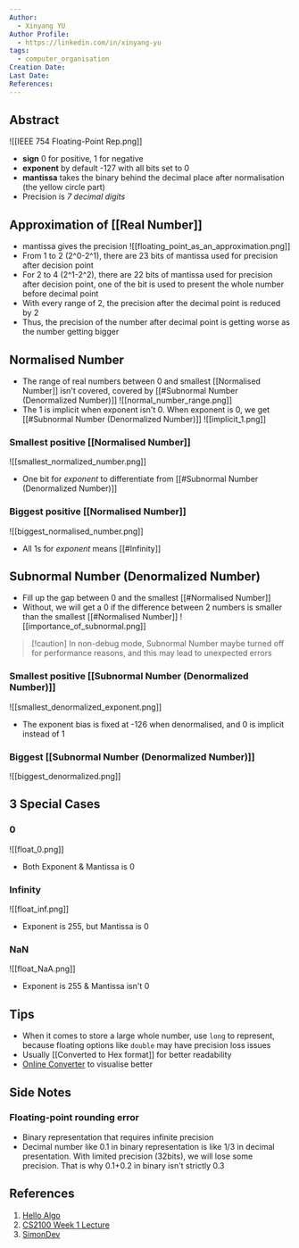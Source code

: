 ```yaml
---
Author:
  - Xinyang YU
Author Profile:
  - https://linkedin.com/in/xinyang-yu
tags:
  - computer_organisation
Creation Date: 
Last Date: 
References:
---
```

## Abstract
![[IEEE 754 Floating-Point Rep.png]]
 - **sign** 0 for positive, 1 for negative
 - **exponent** by default -127 with all bits set to 0
 - **mantissa** takes the binary behind the decimal place after normalisation (the yellow circle part) 
 - Precision is *7 decimal digits*


## Approximation of [[Real Number]]
- mantissa gives the precision
![[floating_point_as_an_approximation.png]]
- From 1 to 2 (2^0-2^1), there are 23 bits of mantissa used for precision after decision point
- For 2 to 4 (2^1-2^2), there are 22 bits of mantissa used for precision after decision point, one of the bit is used to present the whole number before decimal point
- With every range of 2, the precision after the decimal point is reduced by 2
- Thus, the precision of the number after decimal point is getting worse as the number getting bigger


## Normalised Number
- The range of real numbers between 0 and smallest [[Normalised Number]] isn't covered, covered by [[#Subnormal Number (Denormalized Number)]]
![[normal_number_range.png]]
- The 1 is implicit when exponent isn't 0. When exponent is 0, we get [[#Subnormal Number (Denormalized Number)]]
![[implicit_1.png]]
### Smallest positive [[Normalised Number]]
![[smallest_normalized_number.png]]
- One bit for *exponent* to differentiate from [[#Subnormal Number (Denormalized Number)]]
### Biggest positive [[Normalised Number]]
![[biggest_normalised_number.png]]
- All 1s for *exponent* means [[#Infinity]]


## Subnormal Number (Denormalized Number)
- Fill up the gap between 0 and the smallest [[#Normalised Number]]
- Without, we will get a 0 if the difference between 2 numbers is smaller than the smallest [[#Normalised Number]]
 ![[importance_of_subnormal.png]]
 >[!caution] In non-debug mode, Subnormal Number maybe turned off for performance reasons, and this may lead to unexpected errors
### Smallest positive [[Subnormal Number (Denormalized Number)]]
![[smallest_denormalized_exponent.png]] 
- The exponent bias is fixed at -126 when denormalised, and 0 is implicit instead of 1

### Biggest [[Subnormal Number (Denormalized Number)]]
![[biggest_denormalized.png]]




## 3 Special Cases
### 0
![[float_0.png]]
- Both Exponent & Mantissa is 0

### Infinity
![[float_inf.png]]
- Exponent is 255, but Mantissa is 0

### NaN
![[float_NaA.png]]
- Exponent is 255 & Mantissa isn't 0

## Tips 
- When it comes to store a large whole number, use `long` to represent, because floating options like `double` may have precision loss issues
- Usually [[Converted to Hex format]] for better readability 
 - [Online Converter](https://www.h-schmidt.net/FloatConverter/IEEE754.html) to visualise better

## Side Notes
### Floating-point rounding error
- Binary representation that requires infinite precision 
- Decimal number like 0.1 in binary representation is like 1/3 in decimal presentation. With limited precision (32bits), we will lose some precision. That is why 0.1+0.2 in binary isn't strictly 0.3

## References 
1. [Hello Algo](https://www.hello-algo.com/chapter_data_structure/number_encoding/#332)
2. [CS2100 Week 1 Lecture](https://www.comp.nus.edu.sg/~cs2100/2_resources/lectures.html)
3. [SimonDev](https://www.youtube.com/watch?v=Oo89kOv9pVk)